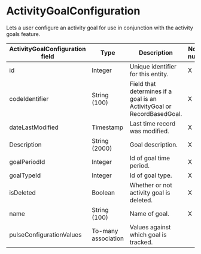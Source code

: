 
# ActivityGoalConfiguration

Lets a user configure an activity goal for use in conjunction with the activity goals feature.

| **ActivityGoalConfiguration field** | **Type** | **Description** | **Not null** | **Read-only** |
| --- | --- | --- | --- | --- |
| id | Integer | Unique identifier for this entity. | X | X |
| codeIdentifier | String (100) | Field that determines if a goal is an ActivityGoal or RecordBasedGoal. | X | |
| dateLastModified | Timestamp | Last time record was modified. | X | X |
| Description | String (2000) | Goal description. | X | |
| goalPeriodId | Integer | Id of goal time period. | X | |
| goalTypeId | Integer | Id of goal type. | X  | X |
| isDeleted | Boolean | Whether or not activity goal is deleted. | X | |
| name | String (100) | Name of goal. | X  | |
| pulseConfigurationValues | To-many association | Values against which goal is tracked. | | |